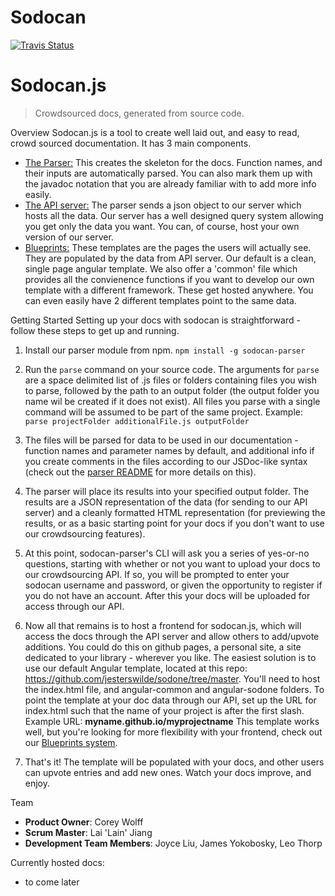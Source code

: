 # Sodocan
[![Travis Status](https://travis-ci.org/sodocan/sodocan.js.svg?branch=master)](https://travis-ci.org/sodocan/sodocan.js)

# Sodocan.js

> Crowdsourced docs, generated from source code.

Overview
Sodocan.js is a tool to create well laid out, and easy to read, crowd sourced documentation. It has 3 main components. 
  * [The Parser:](./parser/README.md) This creates the skeleton for the docs. Function names, and their inputs are automatically parsed. You can also mark them up with the javadoc notation that you are already familiar with to add more info easily. 
  * [The API server:](./Server/README.md) The parser sends a json object to our server which hosts all the data. Our server has a well designed query system allowing you get only the data you want. You can, of course, host your own version of our server. 
  * [Blueprints:](./blueprints/README.md) These templates are the pages the users will actually see. They are populated by the data from API server. Our default is a clean, single page angular template. We also offer a 'common' file which provides all the convienence functions if you want to develop our own template with a different framework. These get hosted anywhere. You can even easily have 2 different templates point to the same data.

Getting Started
Setting up your docs with sodocan is straightforward - follow these steps to get up and running.

1.  Install our parser module from npm.  ```npm install -g sodocan-parser```
2.  Run the ```parse``` command on your source code.  The arguments for ```parse``` are a space delimited
list of .js files or folders containing files you wish to parse, followed by the path to an output folder 
(the output folder you name wil be created if it does not exist).  All files you parse with a single command
will be assumed to be part of the same project. 
Example:  ```parse projectFolder additionalFile.js outputFolder```

3.  The files will be parsed for data to be used in our documentation - function names and parameter names by default, and additional info if you create comments in the files according to our JSDoc-like syntax (check out the 
[parser README](./parser/README.md) for more details on this).  

4.  The parser will place its results into your specified output folder.  The results are a JSON representation
of the data (for sending to our API server) and a cleanly formatted HTML representation (for previewing the results, or as a basic starting point for your docs if you don't want to use our crowdsourcing features).

5.  At this point, sodocan-parser's CLI will ask you a series of yes-or-no questions, starting with whether or not
you want to upload your docs to our crowdsourcing API.  If so, you will be prompted to enter your sodocan username and password, or given the opportunity to register if you do not have an account.  After this your docs will be uploaded for access through our API. 

6.  Now all that remains is to host a frontend for sodocan.js, which will access the docs through the API server
and allow others to add/upvote additions.  You could do this on github pages, a personal site, a site dedicated to your library - wherever you like.  The easiest solution is to use our default Angular template, located at this repo: https://github.com/jesterswilde/sodone/tree/master.  You'll need to host the index.html file, and angular-common and angular-sodone folders.  To point the template at your doc data through our API, set up the URL for index.html such that the name of your project is after the first slash.
Example URL: **myname.github.io/myprojectname**
This template works well, but you're looking for more flexibility with your frontend, check out our [Blueprints system](./blueprints/README.md). 

7.  That's it! The template will be populated with your docs, and other users can upvote entries and add new ones.
Watch your docs improve, and enjoy.      

Team

  - __Product Owner__: Corey Wolff
  - __Scrum Master__: Lai 'Lain' Jiang
  - __Development Team Members__: Joyce Liu, James Yokobosky, Leo Thorp


Currently hosted docs:
  * to come later 
